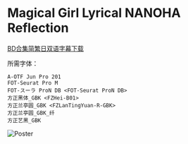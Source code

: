 # Magical Girl Lyrical NANOHA Reflection

[BD合集简繁日双语字幕下载](https://github.com/Nekomoekissaten-SUB/Nekomoekissaten-Storage/releases/download/subtitles_pkg/Nanoha_Reflection_BD_JPCH.7z)

所需字体：
```
A-OTF Jun Pro 201
FOT-Seurat Pro M
FOT-スーラ ProN DB <FOT-Seurat ProN DB>
方正黑体_GBK <FZHei-B01>
方正兰亭圆_GBK <FZLanTingYuan-R-GBK>
方正兰亭圆_GBK_纤
方正艺黑_GBK
```

![Poster](http://nekomoe.pages.dev/images/others/nanoha_reflection.jpg)